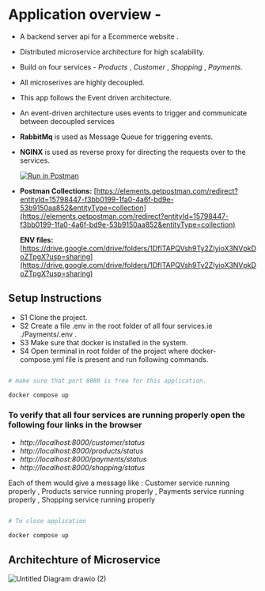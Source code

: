 # Application overview -

-   A backend server api for a Ecommerce website .
-   Distributed microservice architecture for high scalability.
-   Build on four services - _Products_ , _Customer_ , _Shopping_ , _Payments_.
-   All microserives are highly decoupled.
-   This app follows the Event driven architecture.
-   An event-driven architecture uses events to trigger and communicate between decoupled services
-   **RabbitMq** is used as Message Queue for triggering events.
-   **NGINX** is used as reverse proxy for directing the requests over to the services.

    [![Run in Postman](https://run.pstmn.io/button.svg)](https://app.getpostman.com/run-collection/15798447-f3bb0199-1fa0-4a6f-bd9e-53b9150aa852?action=collection%2Ffork&collection-url=entityId%3D15798447-f3bb0199-1fa0-4a6f-bd9e-53b9150aa852%26entityType%3Dcollection%26workspaceId%3D3700ddd4-1040-4ed4-aa63-2a0d2425cf01)

-   **Postman Collections:** [https://elements.getpostman.com/redirect?entityId=15798447-f3bb0199-1fa0-4a6f-bd9e-53b9150aa852&entityType=collection](https://elements.getpostman.com/redirect?entityId=15798447-f3bb0199-1fa0-4a6f-bd9e-53b9150aa852&entityType=collection)

    **ENV files:** [https://drive.google.com/drive/folders/1DfITAPQVsh9Ty2ZlyioX3NVpkDoZTpgX?usp=sharing](https://drive.google.com/drive/folders/1DfITAPQVsh9Ty2ZlyioX3NVpkDoZTpgX?usp=sharing)

## Setup Instructions

-   S1 Clone the project.
-   S2 Create a file .env in the root folder of all four services.ie ./Payments/.env .
-   S3 Make sure that docker is installed in the system.
-   S4 Open terminal in root folder of the project where docker-compose.yml file is present and run following commands.

```bash

# make sure that port 8080 is free for this application.

docker compose up
```

### To verify that all four services are running properly open the following four links in the browser

-   _http://localhost:8000/customer/status_
-   _http://localhost:8000/products/status_
-   _http://localhost:8000/payments/status_
-   _http://localhost:8000/shopping/status_

Each of them would give a message like : Customer service running properly , Products service running properly , Payments service running properly , Shopping service running properly

```bash

# To close application

docker compose up
```
## Architechture of Microservice
![Untitled Diagram drawio (2)](https://user-images.githubusercontent.com/55759980/207008109-dd4c8ea9-af25-440a-a6d9-590cc5389ceb.svg)
